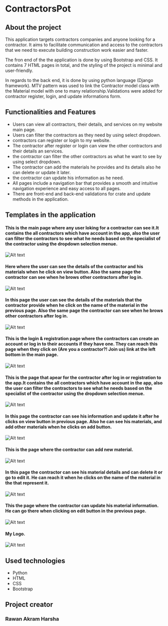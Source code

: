 # ContractorsPot
## About the project
This application targets contractors companies and anyone looking for a contractor. It aims to facilitate communication and access to the contractors that we need to execute building construction work easier and faster.

The fron end of the the application is done by using Bootstrap and CSS. It contains 7 HTML pages in total, and the styling of the project is minimal and user-friendly. 

In regards to the back end, it is done by using python language (Django framework). MTV pattern was used to link the Contractor model class with the Material model with one to many relationship.Validations were added for contractor register, login, and update informations form.

## Functionalities and Features
- Users can view all contractors, their details, and services on my website main page.
- Users can filter the contractors as they need by using select dropdown.
- contractors can register or login to my website.
- The contractor after register or login can view the other contractors and their details an services.
- the contractor can filter the other contractors as what he want to see by using select dropdown.
- The contractor can add the materials he provides and its details also he can delete or update it later.
- the contractor can update his information as he need.
- All pages include a navigation bar that provides a smooth and intuitive navigation experience and easy access to all pages.
- There are front-end and back-end validations for crate and update methods in the application.

## Templates in the application
#### This is the main page where any user loking for a contractor can see it.It contains the all contractors which have account in the app, also the user can filter the contractors to see what he needs based on the specialist of the contractor using the dropdown selection menue.
![Alt text](https://github.com/rawanakram/Solo-Project/blob/master/app1/static/img/1.PNG)


#### Here where the user can see the details of the contractor and his materials when he click on view button. Also the same page the contractor can see when he brows other contractors after log in.
![Alt text](https://github.com/rawanakram/Solo-Project/blob/master/app1/static/img/2.PNG)


#### In this page the user can see the details of the materials that the contractor provide when he click on the name of the material in the previous page. Also the same page the contractor can see when he brows other contractors after log in.
![Alt text](https://github.com/rawanakram/Solo-Project/blob/master/app1/static/img/3.PNG)


#### This is the login & registration page where the contractors can create an account or log in to their accounts if they have one. They can reach this page when they click on (Are you a contractor?! Join us) link at the left bottom in the main page.
![Alt text](https://github.com/rawanakram/Solo-Project/blob/master/app1/static/img/4.PNG)


#### This is the page that apear for the contractor after log in or registration to the app.It contains the all contractors which have account in the app, also the user can filter the contractors to see what he needs based on the specialist of the contractor using the dropdown selection menue.
![Alt text](https://github.com/rawanakram/Solo-Project/blob/master/app1/static/img/5.PNG)


#### In this page the contractor can see his information and update it after he clicks on view button in previous page. Also he can see his materials, and add other materials when he clicks on add button.
![Alt text](https://github.com/rawanakram/Solo-Project/blob/master/app1/static/img/6.PNG)


#### This is the page where the contractor can add new material.
![Alt text]()


#### In this page the contractor can see his material details and can delete it or go to edit it. He can reach it when he clicks on the name of the material in the that represent it.
![Alt text](https://github.com/rawanakram/Solo-Project/blob/master/app1/static/img/7.PNG)


#### This the page where the contractor can update his material information. He can go there when clicking on edit button in the previous page.
![Alt text](https://github.com/rawanakram/Solo-Project/blob/master/app1/static/img/8.PNG)


#### My Logo.
![Alt text](https://github.com/rawanakram/Solo-Project/blob/master/app1/static/img/logo.PNG)


## Used technologies
- Python
- HTML
- CSS
- Bootstrap

## Project creator 
### Rawan Akram Harsha
